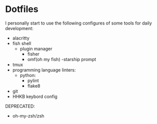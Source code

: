 # Dotfiles

I personally start to use the following configures of some tools for daily development:
- alacritty
- fish shell
  - plugin manager
    - fisher
    - omf(oh my fish)
-starship prompt
- tmux
- programming language linters:
  - python:
    - pylint
    - flake8
- git
- HHKB keybord config

DEPRECATED:
- oh-my-zsh/zsh
